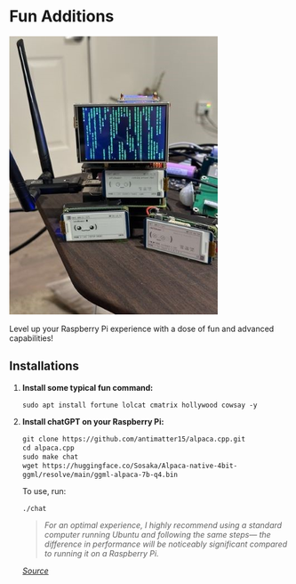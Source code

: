 # Fun Additions
![](../images/GroupPhoto.jpeg)

Level up your Raspberry Pi experience with a dose of fun and advanced capabilities!
## **Installations**

1. **Install some typical fun command:**
    ```
   sudo apt install fortune lolcat cmatrix hollywood cowsay -y
   ```

2. **Install chatGPT on your Raspberry Pi:**<br />

   ```
   git clone https://github.com/antimatter15/alpaca.cpp.git
   cd alpaca.cpp
   sudo make chat
   wget https://huggingface.co/Sosaka/Alpaca-native-4bit-ggml/resolve/main/ggml-alpaca-7b-q4.bin
   ```   
   To use, run:
   ```
   ./chat
   ```
    > *For an optimal experience, I highly recommend using a standard computer running Ubuntu and following the same steps— the difference in performance will be noticeably significant compared to running it on a Raspberry Pi.*
    
    _[Source](https://github.com/antimatter15/alpaca.cpp)_<br />
    <br />
